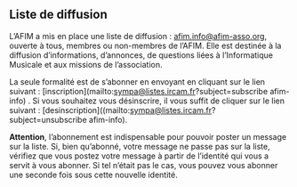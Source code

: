 ## Liste de diffusion

L’AFIM a mis en place une liste de diffusion : afim.info@afim-asso.org, ouverte à tous, membres ou non-membres de l’AFIM. Elle est destinée à la diffusion d’informations, d’annonces, de questions liées à l’Informatique Musicale et aux missions de l’association.

La seule formalité est de s’abonner en envoyant en cliquant sur le lien suivant : [inscription](mailto:sympa@listes.ircam.fr?subject=subscribe afim-info) . Si vous souhaitez vous désinscrire, il vous suffit de cliquer sur le lien suivant : [desinscription]((mailto:sympa@listes.ircam.fr?subject=unsubscribe afim-info).

**Attention**, l’abonnement est indispensable pour pouvoir poster un message sur la liste. Si, bien qu’abonné, votre message ne passe pas sur la liste, vérifiez que vous postez votre message à partir de l’identité qui vous a servit à vous abonner. Si tel n’était pas le cas, vous pouvez vous abonner une seconde fois sous cette nouvelle identité.